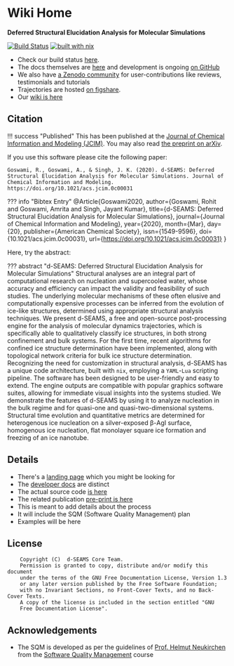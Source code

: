 # Wiki Home

**Deferred Structural Elucidation Analysis for Molecular Simulations**

[![Build Status](https://travis-ci.org/d-SEAMS/seams-core.svg?branch=master)](https://travis-ci.org/d-SEAMS/seams-core)
[![built with nix](https://builtwithnix.org/badge.svg)](https://builtwithnix.org)

- Check our build status [here](https://travis-ci.org/d-SEAMS/seams-core).
- The docs themselves are [here](https://docs.dseams.info) and development is
  ongoing [on GitHub](https://github.com/d-SEAMS/seams-core)
- We also have [a Zenodo community](https://zenodo.org/communities/d-seams/) for user-contributions like reviews, testimonials
  and tutorials
- Trajectories are hosted [on
  figshare](https://figshare.com/projects/d-SEAMS_Datasets/73545).
- Our [wiki is here](https://wiki.dseams.info)

## Citation

!!! success "Published"
     This has been published at the [Journal of Chemical Information and
     Modeling (JCIM)](https://doi.org/10.1021/acs.jcim.0c00031). You may also
     read [the preprint on arXiv](https://arxiv.org/abs/1909.09830).

If you use this software please cite the following paper:

    Goswami, R., Goswami, A., & Singh, J. K. (2020). d-SEAMS: Deferred Structural Elucidation Analysis for Molecular Simulations. Journal of Chemical Information and Modeling. https://doi.org/10.1021/acs.jcim.0c00031

??? info "Bibtex Entry"
         @Article{Goswami2020,
         author={Goswami, Rohit and Goswami, Amrita and Singh, Jayant Kumar},
         title={d-SEAMS: Deferred Structural Elucidation Analysis for Molecular Simulations},
         journal={Journal of Chemical Information and Modeling},
         year={2020},
         month={Mar},
         day={20},
         publisher={American Chemical Society},
         issn={1549-9596},
         doi={10.1021/acs.jcim.0c00031},
         url={https://doi.org/10.1021/acs.jcim.0c00031}
         }



Here, try the abstract:

??? abstract "d-SEAMS: Deferred Structural Elucidation Analysis for Molecular Simulations"
     Structural analyses are an integral part of computational research on nucleation and supercooled water, whose accuracy and efficiency can impact the validity and feasibility of such studies. The underlying molecular mechanisms of these often elusive and computationally expensive processes can be inferred from the evolution of ice-like structures, determined using appropriate structural analysis techniques. We present d-SEAMS, a free and open-source post-processing engine for the analysis of molecular dynamics trajectories, which is specifically able to qualitatively classify ice structures, in both strong confinement and bulk systems. For the first time, recent algorithms for confined ice structure determination have been implemented, along with topological network criteria for bulk ice structure determination. Recognizing the need for customization in structural analysis, d-SEAMS has a unique code architecture, built with `nix`, employing a `YAML`-`Lua` scripting pipeline. The software has been designed to be user-friendly and easy to extend. The engine outputs are compatible with popular graphics software suites, allowing for immediate visual insights into the systems studied. We demonstrate the features of d-SEAMS by using it to analyze nucleation in the bulk regime and for quasi-one and quasi-two-dimensional systems. Structural time evolution and quantitative metrics are determined for heterogenous ice nucleation on a silver-exposed β-AgI surface, homogenous ice nucleation, flat monolayer square ice formation and freezing of an ice nanotube. 

## Details

- There's a [landing page](https://dseams.info) which you might be looking for
- The [developer docs](https://docs.dseams.info) are distinct
- The actual source code [is here](https://github.com/d-SEAMS/seams-core)
- The related publication [pre-print is here](https://arxiv.org/abs/1909.09830)
- This is meant to add details about the process
- It will include the SQM (Software Quality Management) plan
- Examples will be here

## License

        Copyright (C)  d-SEAMS Core Team.
        Permission is granted to copy, distribute and/or modify this document
        under the terms of the GNU Free Documentation License, Version 1.3
        or any later version published by the Free Software Foundation;
        with no Invariant Sections, no Front-Cover Texts, and no Back-Cover Texts.
        A copy of the license is included in the section entitled "GNU
        Free Documentation License".

## Acknowledgements

- The SQM is developed as per the guidelines of [Prof. Helmut
  Neukirchen](https://uni.hi.is/helmut/) from the [Software Quality Management](https://ugla.hi.is/kennsluskra/index.php?tab=nam&chapter=namskeid&id=08732220210&merkja=Software+Quality+Management&kennsluar=2020) course
